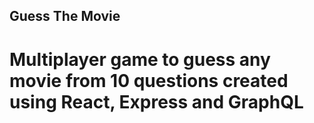 ## Guess The Movie
# Multiplayer game to guess any movie from 10 questions created using React, Express and GraphQL